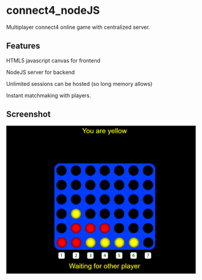# connect4_nodeJS
Multiplayer connect4 online game with centralized server.

## Features
HTML5 javascript canvas for frontend

NodeJS server for backend

Unlimited sessions can be hosted (so long memory allows)

Instant matchmaking with players.

## Screenshot
![Screenshot](screenshot.png)
